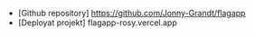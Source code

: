 - [Github repository] https://github.com/Jonny-Grandt/flagapp
- [Deployat projekt] flagapp-rosy.vercel.app
